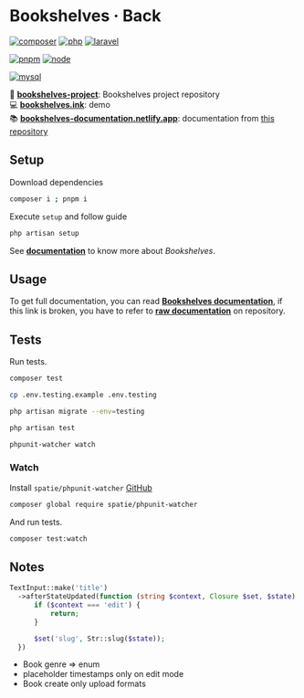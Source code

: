 # **Bookshelves · Back** <!-- omit in toc -->

[![composer](https://img.shields.io/static/v1?label=Composer&message=v2.x&color=885630&style=flat-square&logo=composer&logoColor=ffffff)](https://getcomposer.org)
[![php](https://img.shields.io/static/v1?label=PHP&message=v8.1&color=777bb4&style=flat-square&logo=php&logoColor=ffffff)](https://www.php.net)
[![laravel](https://img.shields.io/static/v1?label=Laravel&message=v9.x&color=ff2d20&style=flat-square&logo=laravel&logoColor=ffffff)](https://laravel.com)

[![pnpm](https://img.shields.io/static/v1?label=pnpm&message=v7.x&color=F69220&style=flat-square&logo=pnpm&logoColor=ffffff)](https://pnpm.io)
[![node](https://img.shields.io/static/v1?label=Node.js&message=v16.x&color=339933&style=flat-square&logo=node.js&logoColor=ffffff)](https://nodejs.org/en)

[![mysql](https://img.shields.io/static/v1?label=MySQL&message=v8&color=4479A1&style=flat-square&logo=mysql&logoColor=ffffff)](https://www.mysql.com)

📀 [**bookshelves-project**](https://github.com/bookshelves-project): Bookshelves project repository  
💻 [**bookshelves.ink**](https://bookshelves.ink): demo  
📚 [**bookshelves-documentation.netlify.app**](https://bookshelves-documentation.netlify.app): documentation from [this repository](https://github.com/bookshelves-project/bookshelves-doc)  

## **Setup**

Download dependencies

```bash
composer i ; pnpm i
```

Execute `setup` and follow guide

```bash
php artisan setup
```

See [**documentation**](https://bookshelves-documentation.netlify.app) to know more about *Bookshelves*.

## **Usage**

To get full documentation, you can read [**Bookshelves documentation**](https://bookshelves-documentation.netlify.app), if this link is broken, you have to refer to [**raw documentation**](https://github.com/bookshelves-project/bookshelves-doc) on repository.

## **Tests**

Run tests.

```bash
composer test
```

```bash
cp .env.testing.example .env.testing
```

```bash
php artisan migrate --env=testing
```

```bash
php artisan test
```

```bash
phpunit-watcher watch
```

### Watch

Install `spatie/phpunit-watcher` [GitHub](https://github.com/spatie/phpunit-watcher)

```bash
composer global require spatie/phpunit-watcher
```

And run tests.

```bash
composer test:watch
```

## Notes

```php
TextInput::make('title')
  ->afterStateUpdated(function (string $context, Closure $set, $state) {
      if ($context === 'edit') {
          return;
      }

      $set('slug', Str::slug($state));
  })
```

- Book genre => enum
- placeholder timestamps only on edit mode
- Book create only upload formats
